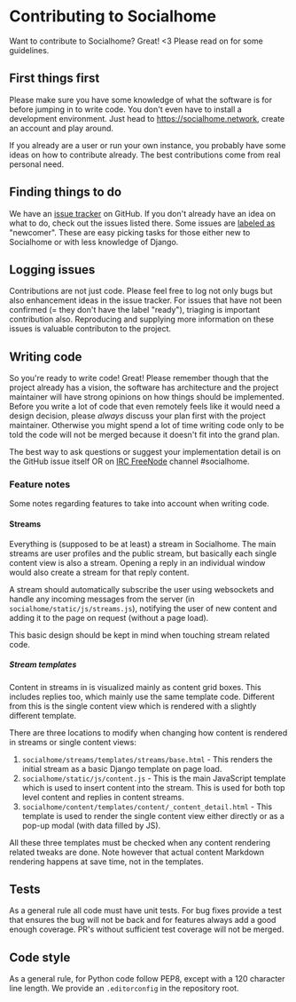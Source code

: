 # Contributing to Socialhome

Want to contribute to Socialhome? Great! <3 Please read on for some guidelines.

## First things first

Please make sure you have some knowledge of what the software is for before jumping in to write code.
You don't even have to install a development environment. Just head to https://socialhome.network, create an account
and play around.

If you already are a user or run your own instance, you probably have some ideas on how to contribute already.
The best contributions come from real personal need.

## Finding things to do

We have an [issue tracker](https://github.com/jaywink/socialhome/issues) on GitHub. If you don't already have an idea
on what to do, check out the issues listed there. Some issues are
[labeled as](https://github.com/jaywink/socialhome/issues?q=is%3Aissue+is%3Aopen+label%3Anewcomer) "newcomer".
These are easy picking tasks for those either new to Socialhome or with less knowledge of Django.

## Logging issues

Contributions are not just code. Please feel free to log not only bugs but also enhancement ideas in the issue tracker.
For issues that have not been confirmed (= they don't have the label "ready"), triaging is important contribution
also. Reproducing and supplying more information on these issues is valuable contributon to the project.

## Writing code

So you're ready to write code! Great! Please remember though that the project already has a vision, the software has
architecture and the project maintainer will have strong opinions on how things should be implemented. Before you
write a lot of code that even remotely feels like it would need a design decision, please *always* discuss your
plan first with the project maintainer. Otherwise you might spend a lot of time writing code only to be told the code
will not be merged because it doesn't fit into the grand plan.

The best way to ask questions or suggest your implementation detail is on the GitHub issue itself OR on
[IRC FreeNode](http://webchat.freenode.net?channels=%23socialhome&uio=d4) channel #socialhome.

### Feature notes

Some notes regarding features to take into account when writing code.

#### Streams

Everything is (supposed to be at least) a stream in Socialhome. The main streams are user profiles and the public stream, but basically each single content view is also a stream. Opening a reply in an individual window would also create a stream for that reply content.
 
A stream should automatically subscribe the user using websockets and handle any incoming messages from the server (in `socialhome/static/js/streams.js`), notifying the user of new content and adding it to the page on request (without a page load). 
 
This basic design should be kept in mind when touching stream related code.

##### Stream templates

Content in streams in is visualized mainly as content grid boxes. This includes replies too, which mainly use the same template code. Different from this is the single content view which is rendered with a slightly different template.

There are three locations to modify when changing how content is rendered in streams or single content views:

1. `socialhome/streams/templates/streams/base.html` - This renders the initial stream as a basic Django template on page load.
1. `socialhome/static/js/content.js` - This is the main JavaScript template which is used to insert content into the stream. This is used for both top level content and replies in content streams.
1. `socialhome/content/templates/content/_content_detail.html` - This template is used to render the single content view either directly or as a pop-up modal (with data filled by JS).

All these three templates must be checked when any content rendering related tweaks are done. Note however that actual content Markdown rendering happens at save time, not in the templates.

## Tests

As a general rule all code must have unit tests. For bug fixes provide a test that ensures the bug will not be back
and for features always add a good enough coverage. PR's without sufficient test coverage will not be merged.

## Code style

As a general rule, for Python code follow PEP8, except with a 120 character line length. We provide an
`.editorconfig` in the repository root.
